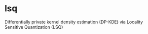 # lsq
Differentially private kernel density estimation (DP-KDE) via Locality Sensitive Quantization (LSQ)
